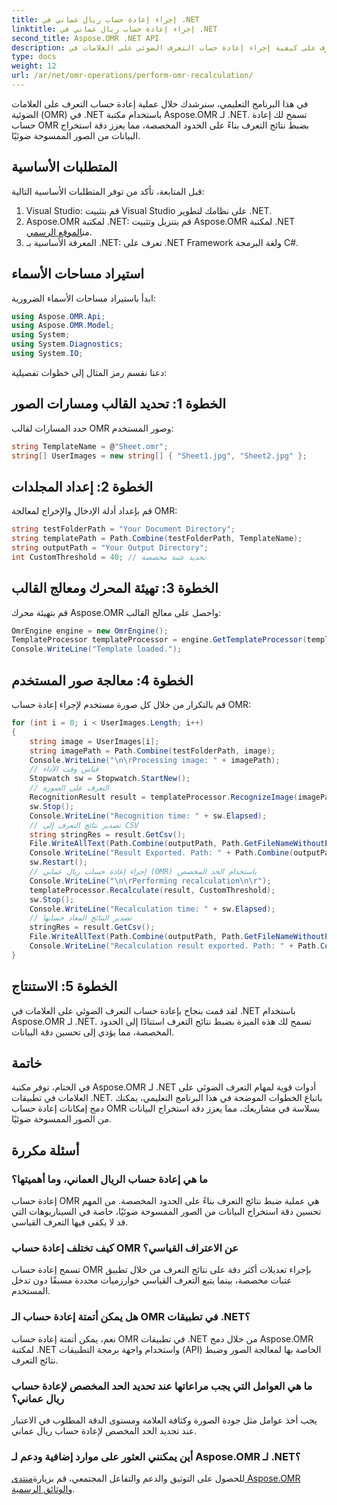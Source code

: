 ```yaml
---
title: إجراء إعادة حساب ريال عماني في .NET
linktitle: إجراء إعادة حساب ريال عماني في .NET
second_title: Aspose.OMR .NET API
description: تعرف على كيفية إجراء إعادة حساب التعرف الضوئي على العلامات في .NET باستخدام Aspose.OMR لـ .NET. تعزيز دقة البيانات من الصور الممسوحة ضوئيا!
type: docs
weight: 12
url: /ar/net/omr-operations/perform-omr-recalculation/
---
```

في هذا البرنامج التعليمي، سنرشدك خلال عملية إعادة حساب التعرف على العلامات الضوئية (OMR) في .NET باستخدام مكتبة Aspose.OMR لـ .NET. تسمح لك إعادة حساب OMR بضبط نتائج التعرف بناءً على الحدود المخصصة، مما يعزز دقة استخراج البيانات من الصور الممسوحة ضوئيًا.
## المتطلبات الأساسية
قبل المتابعة، تأكد من توفر المتطلبات الأساسية التالية:
1. Visual Studio: قم بتثبيت Visual Studio على نظامك لتطوير .NET.
2.  Aspose.OMR لمكتبة .NET: قم بتنزيل وتثبيت Aspose.OMR لمكتبة .NET من[الموقع الرسمي](https://releases.aspose.com/omr/net/).
3. المعرفة الأساسية بـ .NET: تعرف على .NET Framework ولغة البرمجة C#.
## استيراد مساحات الأسماء
ابدأ باستيراد مساحات الأسماء الضرورية:
```csharp
using Aspose.OMR.Api;
using Aspose.OMR.Model;
using System;
using System.Diagnostics;
using System.IO;
```
دعنا نقسم رمز المثال إلى خطوات تفصيلية:
## الخطوة 1: تحديد القالب ومسارات الصور
حدد المسارات لقالب OMR وصور المستخدم:
```csharp
string TemplateName = @"Sheet.omr";
string[] UserImages = new string[] { "Sheet1.jpg", "Sheet2.jpg" };
```
## الخطوة 2: إعداد المجلدات
قم بإعداد أدلة الإدخال والإخراج لمعالجة OMR:
```csharp
string testFolderPath = "Your Document Directory";
string templatePath = Path.Combine(testFolderPath, TemplateName);
string outputPath = "Your Output Directory";
int CustomThreshold = 40; // تحديد عتبة مخصصة
```
## الخطوة 3: تهيئة المحرك ومعالج القالب
قم بتهيئة محرك Aspose.OMR واحصل على معالج القالب:
```csharp
OmrEngine engine = new OmrEngine();
TemplateProcessor templateProcessor = engine.GetTemplateProcessor(templatePath);
Console.WriteLine("Template loaded.");
```
## الخطوة 4: معالجة صور المستخدم
قم بالتكرار من خلال كل صورة مستخدم لإجراء إعادة حساب OMR:
```csharp
for (int i = 0; i < UserImages.Length; i++)
{
    string image = UserImages[i];
    string imagePath = Path.Combine(testFolderPath, image);
    Console.WriteLine("\n\rProcessing image: " + imagePath);
    // قياس وقت الأداء
    Stopwatch sw = Stopwatch.StartNew();
    // التعرف على الصورة
    RecognitionResult result = templateProcessor.RecognizeImage(imagePath);
    sw.Stop();
    Console.WriteLine("Recognition time: " + sw.Elapsed);
    // تصدير نتائج التعرف إلى CSV
    string stringRes = result.GetCsv();
    File.WriteAllText(Path.Combine(outputPath, Path.GetFileNameWithoutExtension(image) + ".csv"), stringRes);
    Console.WriteLine("Result Exported. Path: " + Path.Combine(outputPath, Path.GetFileNameWithoutExtension(image) + ".csv"));
    sw.Restart();
    // إجراء إعادة حساب ريال عماني (OMR) باستخدام الحد المخصص
    Console.WriteLine("\n\rPerforming recalculation\n\r");
    templateProcessor.Recalculate(result, CustomThreshold);
    sw.Stop();
    Console.WriteLine("Recalculation time: " + sw.Elapsed);
    // تصدير النتائج المعاد حسابها
    stringRes = result.GetCsv();
    File.WriteAllText(Path.Combine(outputPath, Path.GetFileNameWithoutExtension(image) + "_Recalculated.csv"), stringRes);
    Console.WriteLine("Recalculation result exported. Path: " + Path.Combine(outputPath, Path.GetFileNameWithoutExtension(image) + "_Recalculated.csv"));
}
```
## الخطوة 5: الاستنتاج
لقد قمت بنجاح بإعادة حساب التعرف الضوئي على العلامات في .NET باستخدام Aspose.OMR لـ .NET. تسمح لك هذه الميزة بضبط نتائج التعرف استنادًا إلى الحدود المخصصة، مما يؤدي إلى تحسين دقة البيانات.
## خاتمة
في الختام، توفر مكتبة Aspose.OMR لـ .NET أدوات قوية لمهام التعرف الضوئي على العلامات في تطبيقات .NET. باتباع الخطوات الموضحة في هذا البرنامج التعليمي، يمكنك دمج إمكانات إعادة حساب OMR بسلاسة في مشاريعك، مما يعزز دقة استخراج البيانات من الصور الممسوحة ضوئيًا.
## أسئلة مكررة
### ما هي إعادة حساب الريال العماني، وما أهميتها؟
إعادة حساب OMR هي عملية ضبط نتائج التعرف بناءً على الحدود المخصصة. من المهم تحسين دقة استخراج البيانات من الصور الممسوحة ضوئيًا، خاصة في السيناريوهات التي قد لا يكفي فيها التعرف القياسي.
### كيف تختلف إعادة حساب OMR عن الاعتراف القياسي؟
تسمح إعادة حساب OMR بإجراء تعديلات أكثر دقة على نتائج التعرف من خلال تطبيق عتبات مخصصة، بينما يتبع التعرف القياسي خوارزميات محددة مسبقًا دون تدخل المستخدم.
### هل يمكن أتمتة إعادة حساب الـ OMR في تطبيقات .NET؟
نعم، يمكن أتمتة إعادة حساب OMR في تطبيقات .NET من خلال دمج Aspose.OMR لمكتبة .NET واستخدام واجهة برمجة التطبيقات (API) الخاصة بها لمعالجة الصور وضبط نتائج التعرف.
### ما هي العوامل التي يجب مراعاتها عند تحديد الحد المخصص لإعادة حساب ريال عماني؟
يجب أخذ عوامل مثل جودة الصورة وكثافة العلامة ومستوى الدقة المطلوب في الاعتبار عند تحديد الحد المخصص لإعادة حساب ريال عماني.
### أين يمكنني العثور على موارد إضافية ودعم لـ Aspose.OMR لـ .NET؟
 للحصول على التوثيق والدعم والتفاعل المجتمعي، قم بزيارة[منتدى Aspose.OMR](https://forum.aspose.com/c/omr/38) و[الوثائق الرسمية](https://reference.aspose.com/omr/net/).